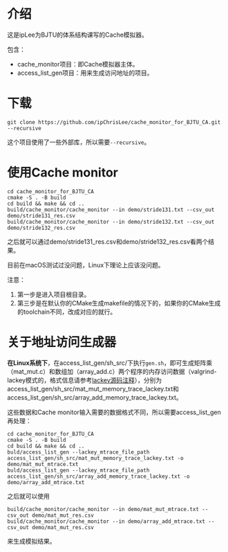 # 介绍

这是ipLee为BJTU的体系结构课写的Cache模拟器。

包含：

* cache_monitor项目：即Cache模拟器主体。
* access_list_gen项目：用来生成访问地址的项目。



# 下载

```shell
git clone https://github.com/ipChrisLee/cache_monitor_for_BJTU_CA.git --recursive
```

这个项目使用了一些外部库，所以需要`--recursive`。



# 使用Cache monitor

```shell
cd cache_monitor_for_BJTU_CA
cmake -S . -B build
cd build && make && cd ..
build/cache_monitor/cache_monitor --in demo/stride131.txt --csv_out demo/stride131_res.csv
build/cache_monitor/cache_monitor --in demo/stride132.txt --csv_out demo/stride132_res.csv
```

之后就可以通过demo/stride131_res.csv和demo/stride132_res.csv看两个结果。

目前在macOS测试过没问题，Linux下理论上应该没问题。

注意：

1. 第一步是进入项目根目录。
2. 第三步是在默认你的CMake生成makefile的情况下的，如果你的CMake生成的toolchain不同，改成对应的就行。



# 关于地址访问生成器

**在Linux系统下**，在access_list_gen/sh_src/下执行`gen.sh`，即可生成矩阵乘（mat_mut.c）和数组加（array_add.c）两个程序的内存访问数据（valgrind-lackey模式的，格式信息请参考[lackey源码注释](https://sourceware.org/git/?p=valgrind.git;a=blob;f=lackey/lk_main.c;h=e19b39f16f3414aef3141eeef8e229e0b73c7071;hb=HEAD)），分别为access_list_gen/sh_src/mat_mut_memory_trace_lackey.txt和access_list_gen/sh_src/array_add_memory_trace_lackey.txt。

这些数据和Cache monitor输入需要的数据格式不同，所以需要access_list_gen再处理：

```shell
cd cache_monitor_for_BJTU_CA
cmake -S . -B build
cd build && make && cd ..
buld/access_list_gen --lackey_mtrace_file_path access_list_gen/sh_src/mat_mut_memory_trace_lackey.txt -o demo/mat_mut_mtrace.txt
buld/access_list_gen --lackey_mtrace_file_path access_list_gen/sh_src/array_add_memory_trace_lackey.txt -o demo/array_add_mtrace.txt
```

之后就可以使用

```shell
build/cache_monitor/cache_monitor --in demo/mat_mut_mtrace.txt --csv_out demo/mat_mut_res.csv
build/cache_monitor/cache_monitor --in demo/array_add_mtrace.txt --csv_out demo/mat_mut_res.csv
```

来生成模拟结果。

